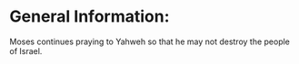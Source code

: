 # General Information:

Moses continues praying to Yahweh so that he may not destroy the people of Israel.